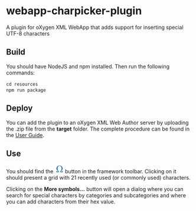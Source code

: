 # webapp-charpicker-plugin
A plugin for oXygen XML WebApp that adds support for inserting special UTF-8 characters

## Build

You should have NodeJS and npm installed. Then run the following commands:
```
cd resources
npm run package

```

## Deploy

You can add the plugin to an oXygen XML Web Author server by uploading the .zip file from the **target** folder. The complete procedure can be found in the [User Guide](http://oxygenxml.com/doc/versions/17.1.1/ug-webauthor/#topics/webapp-configure-plugins.html).

## Use
You should find the ![charpicker button](/resources/InsertFromCharactersMap24.png) button in the framework toolbar. Clicking on it should present a grid with 21 recently used (or commonly used) characters.

Clicking on the **More symbols...** button will open a dialog where you can search for special characters by categories and subcategories and where you can add characters from their hex value.
